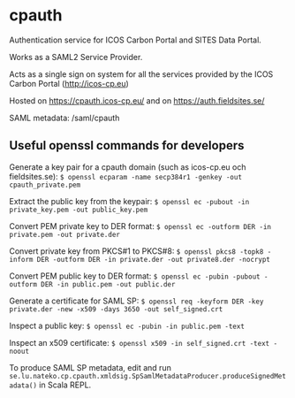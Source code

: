 cpauth
======

Authentication service for ICOS Carbon Portal and SITES Data Portal.

Works as a SAML2 Service Provider.

Acts as a single sign on system for all the services provided by the ICOS Carbon Portal (http://icos-cp.eu)

Hosted on https://cpauth.icos-cp.eu/ and on https://auth.fieldsites.se/

SAML metadata: /saml/cpauth

## Useful openssl commands for developers

Generate a key pair for a cpauth domain (such as icos-cp.eu och fieldsites.se):
`$ openssl ecparam -name secp384r1 -genkey -out cpauth_private.pem`

Extract the public key from the keypair:
`$ openssl ec -pubout -in private_key.pem -out public_key.pem`

Convert PEM private key to DER format:
`$ openssl ec -outform DER -in private.pem -out private.der`

Convert private key from PKCS#1 to PKCS#8:
`$ openssl pkcs8 -topk8 -inform DER -outform DER -in private.der -out private8.der -nocrypt`

Convert PEM public key to DER format:
`$ openssl ec -pubin -pubout -outform DER -in public.pem -out public.der`

Generate a certificate for SAML SP:
`$ openssl req -keyform DER -key private.der -new -x509 -days 3650 -out self_signed.crt`

Inspect a public key:
`$ openssl ec -pubin -in public.pem -text`

Inspect an x509 certificate:
`$ openssl x509 -in self_signed.crt -text -noout`


To produce SAML SP metadata, edit and run
`se.lu.nateko.cp.cpauth.xmldsig.SpSamlMetadataProducer.produceSignedMetadata()`
in Scala REPL.